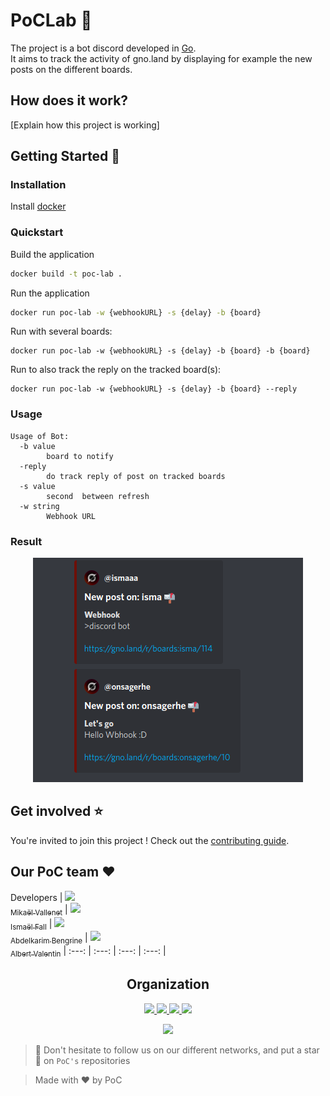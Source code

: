 # PoCLab 🚀

The project is a bot discord developed in [Go](https://go.dev/).\
It aims to track the activity of gno.land by displaying for example the new posts on the different boards.

## How does it work?

[Explain how this project is working]

## Getting Started 🏁

### Installation

Install [docker](https://docs.docker.com/engine/)

### Quickstart

Build the application

```bash
docker build -t poc-lab . 
```

Run the application

```bash
docker run poc-lab -w {webhookURL} -s {delay} -b {board} 
```
Run with several boards:
```
docker run poc-lab -w {webhookURL} -s {delay} -b {board} -b {board}

```
Run to also track the reply on the tracked board(s):
```
docker run poc-lab -w {webhookURL} -s {delay} -b {board} --reply
```

### Usage

```
Usage of Bot:
  -b value
        board to notify
  -reply
        do track reply of post on tracked boards
  -s value
        second  between refresh
  -w string
        Webhook URL
 ```
 
 ### Result

<div align="center">
<img src="./.demo/2022-06-05_20-13.png"/>
</div>


## Get involved :star:

You're invited to join this project ! Check out the [contributing guide](./CONTRIBUTING.md).

## Our PoC team :heart:

Developers
| [<img src="https://github.com/Mikatech.png?size=85" width=85><br><sub>Mikaël Vallenet</sub>](https://github.com/Mikatech) | [<img src="https://github.com/Doozers.png?size=85" width=85><br><sub>Ismaël Fall</sub>](https://github.com/Doozers) | [<img src="https://github.com/AbdelkarimBENGRINE.png?size=85" width=85><br><sub>Abdelkarim Bengrine</sub>](https://github.com/AbdelkarimBENGRINE) | [<img src="https://github.com/OnsagerHe.png?size=85" width=85><br><sub>Albert Valentin</sub>](https://github.com/OnsagerHe)
| :---: | :---: | :---: | :---: |

<h2 align=center>
Organization
</h2>

<p align='center'>
    <a href="https://www.linkedin.com/company/pocinnovation/mycompany/">
        <img src="https://img.shields.io/badge/LinkedIn-0077B5?style=for-the-badge&logo=linkedin&logoColor=white">
    </a>
    <a href="https://www.instagram.com/pocinnovation/">
        <img src="https://img.shields.io/badge/Instagram-E4405F?style=for-the-badge&logo=instagram&logoColor=white">
    </a>
    <a href="https://twitter.com/PoCInnovation">
        <img src="https://img.shields.io/badge/Twitter-1DA1F2?style=for-the-badge&logo=twitter&logoColor=white">
    </a>
    <a href="https://discord.com/invite/Yqq2ADGDS7">
        <img src="https://img.shields.io/badge/Discord-7289DA?style=for-the-badge&logo=discord&logoColor=white">
    </a>
</p>
<p align=center>
    <a href="https://www.poc-innovation.fr/">
        <img src="https://img.shields.io/badge/WebSite-1a2b6d?style=for-the-badge&logo=GitHub Sponsors&logoColor=white">
    </a>
</p>

> :rocket: Don't hesitate to follow us on our different networks, and put a star 🌟 on `PoC's` repositories

> Made with :heart: by PoC
